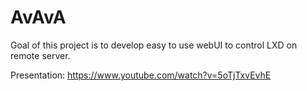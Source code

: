 # AvAvA

Goal of this project is to develop easy to use webUI to control LXD on remote server.

Presentation: https://www.youtube.com/watch?v=5oTjTxvEvhE
